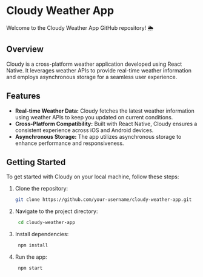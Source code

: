 # Cloudy Weather App

Welcome to the Cloudy Weather App GitHub repository! 🌦️

## Overview

Cloudy is a cross-platform weather application developed using React Native. It leverages weather APIs to provide real-time weather information and employs asynchronous storage for a seamless user experience.

## Features

- **Real-time Weather Data:** Cloudy fetches the latest weather information using weather APIs to keep you updated on current conditions.
- **Cross-Platform Compatibility:** Built with React Native, Cloudy ensures a consistent experience across iOS and Android devices.
- **Asynchronous Storage:** The app utilizes asynchronous storage to enhance performance and responsiveness.

## Getting Started

To get started with Cloudy on your local machine, follow these steps:

1. Clone the repository:
   ```bash
   git clone https://github.com/your-username/cloudy-weather-app.git

2. Navigate to the project directory:
   ```bash
    cd cloudy-weather-app

4. Install dependencies:
   ```bash 
    npm install

5. Run the app:
   ```bash
    npm start



